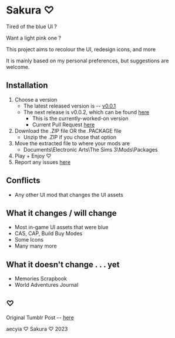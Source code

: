 # Sakura ♡

Tired of the blue UI ?

Want a light pink one ?

This project aims to recolour the UI, redesign icons, and more

It is mainly based on my personal preferences, but suggestions are welcome.

## Installation

1. Choose a version
	+ The latest released version is -- [v0.0.1](https://github.com/aecyia/Sakura/releases/tag/v0.0.1)
	+ The next release is v0.0.2, which can be found [here](https://github.com/aecyia/Sakura/tree/v0.0.2)
		+ This is the currently-worked-on version
		+ Current Pull Request [here](https://github.com/aecyia/Sakura/pull/13)
2. Download the .ZIP file OR the .PACKAGE file
	+ Unzip the .ZIP if you chose that option
3. Move the extracted file to where your mods are
	+ Documents\Electronic Arts\The Sims 3\Mods\Packages
4. Play + Enjoy ♡
5. Report any issues [here](https://github.com/aecyia/Sakura/issues)

## Conflicts

+ Any other UI mod that changes the UI assets

## What it changes / will change

+ Most in-game UI assets that were blue
+ CAS, CAP, Build Buy Modes
+ Some Icons
+ Many many more

## What it doesn't change . . . yet

+ Memories Scrapbook
+ World Adventures Journal

## ♡

Original Tumblr Post -- [here](https://www.tumblr.com/astraace/695785491609632768/sakura?source=share)

aecyia ♡ Sakura ♡ 2023
